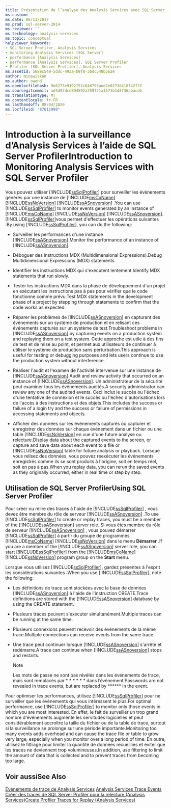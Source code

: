 ```yaml
---
title: Présentation de l’analyse des Analysis Services avec SQL Server Profiler | Microsoft Docs
ms.custom: ''
ms.date: 06/13/2017
ms.prod: sql-server-2014
ms.reviewer: ''
ms.technology: analysis-services
ms.topic: conceptual
helpviewer_keywords:
- SQL Server Profiler, Analysis Services
- monitoring Analysis Services [SQL Server]
- performance [Analysis Services]
- performance [Analysis Services], SQL Server Profiler
- Profiler [SQL Server Profiler], Analysis Services
ms.assetid: 568ec549-5ddc-493a-b9f8-3bdc548b562e
author: minewiskan
ms.author: owend
ms.openlocfilehash: 9e6275e9192f52c646793aed2e0273d418f42f2f
ms.sourcegitcommit: ad4d92dce894592a259721a1571b1d8736abacdb
ms.translationtype: MT
ms.contentlocale: fr-FR
ms.lasthandoff: 08/04/2020
ms.locfileid: "87611998"
---
```

# <a name="introduction-to-monitoring-analysis-services-with-sql-server-profiler"></a><span data-ttu-id="72a4c-102">Introduction à la surveillance d’Analysis Services à l’aide de SQL Server Profiler</span><span class="sxs-lookup"><span data-stu-id="72a4c-102">Introduction to Monitoring Analysis Services with SQL Server Profiler</span></span>
  <span data-ttu-id="72a4c-103">Vous pouvez utiliser [!INCLUDE[ssSqlProfiler](../../includes/sssqlprofiler-md.md)] pour surveiller les événements générés par une instance de [!INCLUDE[msCoName](../../includes/msconame-md.md)] [!INCLUDE[ssNoVersion](../../includes/ssnoversion-md.md)] [!INCLUDE[ssASnoversion](../../includes/ssasnoversion-md.md)] .</span><span class="sxs-lookup"><span data-stu-id="72a4c-103">You can use [!INCLUDE[ssSqlProfiler](../../includes/sssqlprofiler-md.md)] to monitor events generated by an instance of [!INCLUDE[msCoName](../../includes/msconame-md.md)] [!INCLUDE[ssNoVersion](../../includes/ssnoversion-md.md)] [!INCLUDE[ssASnoversion](../../includes/ssasnoversion-md.md)].</span></span> <span data-ttu-id="72a4c-104">[!INCLUDE[ssSqlProfiler](../../includes/sssqlprofiler-md.md)]vous permet d'effectuer les opérations suivantes :</span><span class="sxs-lookup"><span data-stu-id="72a4c-104">By using [!INCLUDE[ssSqlProfiler](../../includes/sssqlprofiler-md.md)], you can do the following:</span></span>  
  
-   <span data-ttu-id="72a4c-105">Surveiller les performances d'une instance [!INCLUDE[ssASnoversion](../../includes/ssasnoversion-md.md)].</span><span class="sxs-lookup"><span data-stu-id="72a4c-105">Monitor the performance of an instance of [!INCLUDE[ssASnoversion](../../includes/ssasnoversion-md.md)].</span></span>  
  
-   <span data-ttu-id="72a4c-106">Déboguer des instructions MDX (Multidimensional Expressions).</span><span class="sxs-lookup"><span data-stu-id="72a4c-106">Debug Multidimensional Expressions (MDX) statements.</span></span>  
  
-   <span data-ttu-id="72a4c-107">Identifier les instructions MDX qui s'exécutent lentement.</span><span class="sxs-lookup"><span data-stu-id="72a4c-107">Identify MDX statements that run slowly.</span></span>  
  
-   <span data-ttu-id="72a4c-108">Tester les instructions MDX dans la phase de développement d'un projet en exécutant les instructions pas à pas pour vérifier que le code fonctionne comme prévu.</span><span class="sxs-lookup"><span data-stu-id="72a4c-108">Test MDX statements in the development phase of a project by stepping through statements to confirm that the code works as expected.</span></span>  
  
-   <span data-ttu-id="72a4c-109">Réparer les problèmes de [!INCLUDE[ssASnoversion](../../includes/ssasnoversion-md.md)] en capturant des événements sur un système de production et en relisant ces événements capturés sur un système de test.</span><span class="sxs-lookup"><span data-stu-id="72a4c-109">Troubleshoot problems in [!INCLUDE[ssASnoversion](../../includes/ssasnoversion-md.md)] by capturing events on a production system and replaying them on a test system.</span></span> <span data-ttu-id="72a4c-110">Cette approche est utile à des fins de test et de mise au point, et permet aux utilisateurs de continuer à utiliser le système de production sans perturbation.</span><span class="sxs-lookup"><span data-stu-id="72a4c-110">This approach is useful for testing or debugging purposes and lets users continue to use the production system without interference.</span></span>  
  
-   <span data-ttu-id="72a4c-111">Réaliser l'audit et l'examen de l'activité intervenue sur une instance de [!INCLUDE[ssASnoversion](../../includes/ssasnoversion-md.md)].</span><span class="sxs-lookup"><span data-stu-id="72a4c-111">Audit and review activity that occurred on an instance of [!INCLUDE[ssASnoversion](../../includes/ssasnoversion-md.md)].</span></span> <span data-ttu-id="72a4c-112">Un administrateur de la sécurité peut examiner tous les événements audités.</span><span class="sxs-lookup"><span data-stu-id="72a4c-112">A security administrator can review any one of the audited events.</span></span> <span data-ttu-id="72a4c-113">Ceci inclut le succès ou l'échec d'une tentative de connexion et le succès ou l'échec d'autorisations lors de l'accès à des instructions et des objets.</span><span class="sxs-lookup"><span data-stu-id="72a4c-113">This includes the success or failure of a login try and the success or failure of permissions in accessing statements and objects.</span></span>  
  
-   <span data-ttu-id="72a4c-114">Afficher des données sur les événements capturés ou capturer et enregistrer des données sur chaque événement dans un fichier ou une table [!INCLUDE[ssNoVersion](../../includes/ssnoversion-md.md)] en vue d'une future analyse ou relecture.</span><span class="sxs-lookup"><span data-stu-id="72a4c-114">Display data about the captured events to the screen, or capture and save data about each event to a file or [!INCLUDE[ssNoVersion](../../includes/ssnoversion-md.md)] table for future analysis or playback.</span></span> <span data-ttu-id="72a4c-115">Lorsque vous relisez des données, vous pouvez réexécuter les événements enregistrés comme ils se sont produits à l'origine, soit en temps réel, soit en pas à pas.</span><span class="sxs-lookup"><span data-stu-id="72a4c-115">When you replay data, you can rerun the saved events as they originally occurred, either in real time or step by step.</span></span>  
  
## <a name="using-sql-server-profiler"></a><span data-ttu-id="72a4c-116">Utilisation de SQL Server Profiler</span><span class="sxs-lookup"><span data-stu-id="72a4c-116">Using SQL Server Profiler</span></span>  
 <span data-ttu-id="72a4c-117">Pour créer ou relire des traces à l'aide de [!INCLUDE[ssSqlProfiler](../../includes/sssqlprofiler-md.md)] , vous devez être membre du rôle de serveur [!INCLUDE[ssASnoversion](../../includes/ssasnoversion-md.md)] .</span><span class="sxs-lookup"><span data-stu-id="72a4c-117">To use [!INCLUDE[ssSqlProfiler](../../includes/sssqlprofiler-md.md)] to create or replay traces, you must be a member of the [!INCLUDE[ssASnoversion](../../includes/ssasnoversion-md.md)] server role.</span></span> <span data-ttu-id="72a4c-118">Si vous êtes membre du rôle de serveur [!INCLUDE[ssASnoversion](../../includes/ssasnoversion-md.md)] , vous pouvez démarrer [!INCLUDE[ssSqlProfiler](../../includes/sssqlprofiler-md.md)] à partir du groupe de programmes [!INCLUDE[msCoName](../../includes/msconame-md.md)] [!INCLUDE[ssNoVersion](../../includes/ssnoversion-md.md)] dans le menu **Démarrer** .</span><span class="sxs-lookup"><span data-stu-id="72a4c-118">If you are a member of the [!INCLUDE[ssASnoversion](../../includes/ssasnoversion-md.md)] server role, you can start [!INCLUDE[ssSqlProfiler](../../includes/sssqlprofiler-md.md)] from the [!INCLUDE[msCoName](../../includes/msconame-md.md)] [!INCLUDE[ssNoVersion](../../includes/ssnoversion-md.md)] program group on the **Start** menu.</span></span>  
  
 <span data-ttu-id="72a4c-119">Lorsque vous utilisez [!INCLUDE[ssSqlProfiler](../../includes/sssqlprofiler-md.md)], gardez présentes à l'esprit les considérations suivantes :</span><span class="sxs-lookup"><span data-stu-id="72a4c-119">When you use [!INCLUDE[ssSqlProfiler](../../includes/sssqlprofiler-md.md)], note the following:</span></span>  
  
-   <span data-ttu-id="72a4c-120">Les définitions de trace sont stockées avec la base de données [!INCLUDE[ssASnoversion](../../includes/ssasnoversion-md.md)] à l'aide de l'instruction CREATE.</span><span class="sxs-lookup"><span data-stu-id="72a4c-120">Trace definitions are stored with the [!INCLUDE[ssASnoversion](../../includes/ssasnoversion-md.md)] database by using the CREATE statement.</span></span>  
  
-   <span data-ttu-id="72a4c-121">Plusieurs traces peuvent s'exécuter simultanément.</span><span class="sxs-lookup"><span data-stu-id="72a4c-121">Multiple traces can be running at the same time.</span></span>  
  
-   <span data-ttu-id="72a4c-122">Plusieurs connexions peuvent recevoir des événements de la même trace.</span><span class="sxs-lookup"><span data-stu-id="72a4c-122">Multiple connections can receive events from the same trace.</span></span>  
  
-   <span data-ttu-id="72a4c-123">Une trace peut continuer lorsque [!INCLUDE[ssASnoversion](../../includes/ssasnoversion-md.md)] s'arrête et redémarre.</span><span class="sxs-lookup"><span data-stu-id="72a4c-123">A trace can continue when [!INCLUDE[ssASnoversion](../../includes/ssasnoversion-md.md)] stops and restarts.</span></span>  
  
    > [!NOTE]  
    >  <span data-ttu-id="72a4c-124">Les mots de passe ne sont pas révélés dans les événements de trace, mais sont remplacés par \* \* \* \* \* \* dans l’événement.</span><span class="sxs-lookup"><span data-stu-id="72a4c-124">Passwords are not revealed in trace events, but are replaced by \*\*\*\*\*\* in the event.</span></span>  
  
 <span data-ttu-id="72a4c-125">Pour optimiser les performances, utilisez [!INCLUDE[ssSqlProfiler](../../includes/sssqlprofiler-md.md)] pour ne surveiller que les événements qui vous intéressent le plus.</span><span class="sxs-lookup"><span data-stu-id="72a4c-125">For optimal performance, use [!INCLUDE[ssSqlProfiler](../../includes/sssqlprofiler-md.md)] to monitor only those events in which you are most interested.</span></span> <span data-ttu-id="72a4c-126">En effet, le fait de surveiller un trop grand nombre d'événements augmente les servitudes logicielles et peut considérablement accroître la taille du fichier ou de la table de trace, surtout si la surveillance se prolonge sur une période importante.</span><span class="sxs-lookup"><span data-stu-id="72a4c-126">Monitoring too many events adds overhead and can cause the trace file or table to grow very large, especially when you monitor over a long period of time.</span></span> <span data-ttu-id="72a4c-127">En outre, utilisez le filtrage pour limiter la quantité de données recueillies et éviter que les traces ne deviennent trop volumineuses.</span><span class="sxs-lookup"><span data-stu-id="72a4c-127">In addition, use filtering to limit the amount of data that is collected and to prevent traces from becoming too large.</span></span>  
  
## <a name="see-also"></a><span data-ttu-id="72a4c-128">Voir aussi</span><span class="sxs-lookup"><span data-stu-id="72a4c-128">See Also</span></span>  
 <span data-ttu-id="72a4c-129">[Événements de trace de Analysis Services](https://docs.microsoft.com/bi-reference/trace-events/analysis-services-trace-events) </span><span class="sxs-lookup"><span data-stu-id="72a4c-129">[Analysis Services Trace Events](https://docs.microsoft.com/bi-reference/trace-events/analysis-services-trace-events) </span></span>  
 [<span data-ttu-id="72a4c-130">Créer des traces de SQL Server Profiler pour la relecture &#40;Analysis Services&#41;</span><span class="sxs-lookup"><span data-stu-id="72a4c-130">Create Profiler Traces for Replay &#40;Analysis Services&#41;</span></span>](create-profiler-traces-for-replay-analysis-services.md)  
  
  
